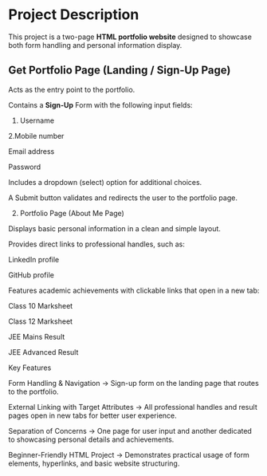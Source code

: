 # Project Description

This project is a two-page **HTML portfolio website** designed to showcase both form handling and personal information display.

## Get Portfolio Page (Landing / Sign-Up Page)

Acts as the entry point to the portfolio.

Contains a **Sign-Up** Form with the following input fields:

1. Username

2.Mobile number

Email address

Password

Includes a dropdown (select) option for additional choices.

A Submit button validates and redirects the user to the portfolio page.

2. Portfolio Page (About Me Page)

Displays basic personal information in a clean and simple layout.

Provides direct links to professional handles, such as:

LinkedIn profile

GitHub profile

Features academic achievements with clickable links that open in a new tab:

Class 10 Marksheet

Class 12 Marksheet

JEE Mains Result

JEE Advanced Result

Key Features

Form Handling & Navigation → Sign-up form on the landing page that routes to the portfolio.

External Linking with Target Attributes → All professional handles and result pages open in new tabs for better user experience.

Separation of Concerns → One page for user input and another dedicated to showcasing personal details and achievements.

Beginner-Friendly HTML Project → Demonstrates practical usage of form elements, hyperlinks, and basic website structuring.

